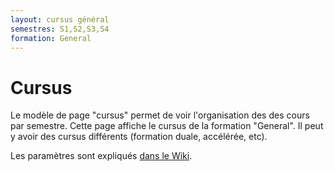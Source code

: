 ```yaml
---
layout: cursus général  
semestres: S1,S2,S3,S4
formation: General
---
```


# Cursus

Le modèle de page "cursus" permet de voir l'organisation des des cours par semestre. Cette page affiche le cursus de la formation "General". Il peut y avoir des cursus différents (formation duale, accélérée, etc).

Les paramètres sont expliqués [dans le Wiki](https://github.com/eracom/atlas/wiki/Mod%C3%A8le-de-page-%3A-cursus).
